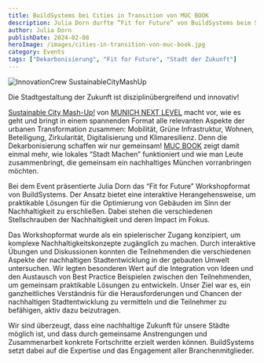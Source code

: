 ```yaml
---
title: BuildSystems bei Cities in Transition von MUC BOOK
description: Julia Dorn durfte “Fit for Future” von BuildSystems beim Sustainable City Mash-Up von Munich Next Level präsentieren.
author: Julia Dorn
publishDate: 2024-02-08
heroImage: /images/cities-in-transition-von-muc-book.jpg
category: Events
tags: ["Dekarbonisierung", "Fit for Future", "Stadt der Zukunft"]
---
```


![InnovationCrew SustainableCityMashUp](/images/cities-in-transition-von-muc-book.jpg)

Die Stadtgestaltung der Zukunft ist disziplinübergreifend und innovativ!

[Sustainable City Mash-Up!](https://www.mucbook.de/sustainable-city-mash-up/) von [MUNICH NEXT LEVEL](https://www.mucbook.de/author/munich-next-level/) macht vor, wie es geht und bringt in einem spannenden Format alle relevanten Aspekte der urbanen Transformation zusammen: Mobilität, Grüne Infrastruktur, Wohnen, Beteiligung, Zirkularität, Digitalisierung und Klimaresilienz. Denn die Dekarbonisierung schaffen wir nur gemeinsam! [MUC BOOK](https://www.mucbook.de/) zeigt damit einmal mehr, wie lokales “Stadt Machen” funktioniert und wie man Leute zusammenbringt, die gemeinsam ein nachhaltiges München vorranbringen möchten. 

Bei dem Event präsentierte Julia Dorn das “Fit for Future” Workshopformat von BuildSystems. Der Ansatz bietet eine interaktive Herangehensweise, um praktikable Lösungen für die Optimierung von Gebäuden im Sinn der Nachhaltigkeit zu erschließen. Dabei stehen die verschiedenen Stellschrauben der Nachhaltigkeit  und deren Impact im Fokus.

Das Workshopformat wurde als ein spielerischer Zugang konzipiert, um komplexe Nachhaltigkeitskonzepte zugänglich zu machen. Durch interaktive Übungen und Diskussionen konnten die Teilnehmenden die verschiedenen Aspekte der nachhaltigen Stadtentwicklung in der gebauten Umwelt untersuchen. Wir legten besonderen Wert auf die Integration von Ideen und den Austausch von Best Practice Beispielen zwischen den Teilnehmenden, um gemeinsam praktikable Lösungen zu entwickeln. Unser Ziel war es, ein ganzheitliches Verständnis für die Herausforderungen und Chancen der nachhaltigen Stadtentwicklung zu vermitteln und die Teilnehmer zu befähigen, aktiv dazu beizutragen.

Wir sind überzeugt, dass eine nachhaltige Zukunft für unsere Städte möglich ist, und dass durch gemeinsame Anstrengungen und Zusammenarbeit konkrete Fortschritte erzielt werden können. BuildSystems setzt dabei auf die Expertise und das Engagement aller Branchenmitglieder.

